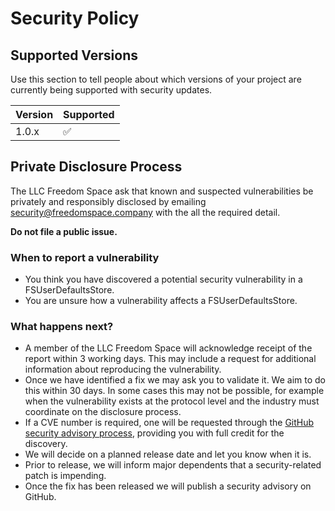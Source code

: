 # Security Policy

## Supported Versions

Use this section to tell people about which versions of your project are
currently being supported with security updates.

| Version | Supported          |
| ------- | ------------------ |
| 1.0.x   | :white_check_mark: |

## Private Disclosure Process

The LLC Freedom Space ask that known and suspected vulnerabilities be privately and responsibly disclosed by emailing [security@freedomspace.company](mailto:security@freedomspace.company) with the all the required detail.

**Do not file a public issue.**

### When to report a vulnerability

* You think you have discovered a potential security vulnerability in a FSUserDefaultsStore.
* You are unsure how a vulnerability affects a FSUserDefaultsStore.

### What happens next?

* A member of the LLC Freedom Space will acknowledge receipt of the report within 3 working days. This may include a request for additional information about reproducing the vulnerability.
* Once we have identified a fix we may ask you to validate it. We aim to do this within 30 days. In some cases this may not be possible, for example when the vulnerability exists at the protocol level and the industry must coordinate on the disclosure process.
* If a CVE number is required, one will be requested through the [GitHub security advisory process](https://docs.github.com/en/code-security/security-advisories), providing you with full credit for the discovery.
* We will decide on a planned release date and let you know when it is.
* Prior to release, we will inform major dependents that a security-related patch is impending.
* Once the fix has been released we will publish a security advisory on GitHub.
